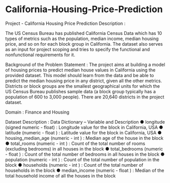 # California-Housing-Price-Prediction

Project - California Housing Price Prediction Description : 

The US Census Bureau has published California Census Data which has 10 types of metrics such as the population, median income, median housing price, and so on for each block group in California. The dataset also serves as an input for project scoping and tries to specify the functional and nonfunctional requirements for it. 

Background of the Problem Statement : 
The project aims at building a model of housing prices to predict median house values in California using the provided dataset. This model should learn from the data and be able to predict the median housing price in any district, given all the other metrics. Districts or block groups are the smallest geographical units for which the US Census Bureau publishes sample data (a block group typically has a population of 600 to 3,000 people). There are 20,640 districts in the project dataset. 

Domain :
Finance and Housing 

Dataset Description : 
Data Dictionary – Variable and Description 
● longitude (signed numeric - float) : Longitude value for the block in California, USA 
● latitude (numeric - float ) : Latitude value for the block in California, USA 
● housing_median_age (numeric - int ) : Median age of the house in the block 
● total_rooms (numeric - int ) : Count of the total number of rooms (excluding bedrooms) in all houses in the block 
● total_bedrooms (numeric - float ) : Count of the total number of bedrooms in all houses in the block 
● population (numeric - int ) : Count of the total number of population in the block 
● households (numeric - int ) : Count of the total number of households in the block 
● median_income (numeric - float ) : Median of the total household income of all the houses in the block
